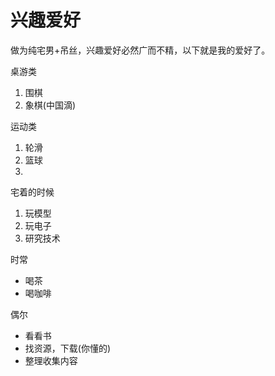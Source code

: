 # 兴趣爱好

做为纯宅男+吊丝，兴趣爱好必然广而不精，以下就是我的爱好了。

桌游类

1. 围棋
2. 象棋(中国滴)

运动类

1. 轮滑
2. 篮球
3. 

宅着的时候

1. 玩模型
2. 玩电子
3. 研究技术


时常

* 喝茶
* 喝咖啡


偶尔

* 看看书
* 找资源，下载(你懂的)
* 整理收集内容

